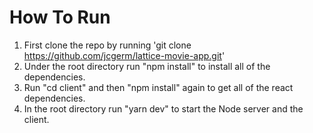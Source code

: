 # How To Run

1. First clone the repo by running 'git clone https://github.com/jcgerm/lattice-movie-app.git'
2. Under the root directory run "npm install" to install all of the dependencies.
3. Run "cd client" and then "npm install" again to get all of the react dependencies.
4. In the root directory run "yarn dev" to start the Node server and the client.
